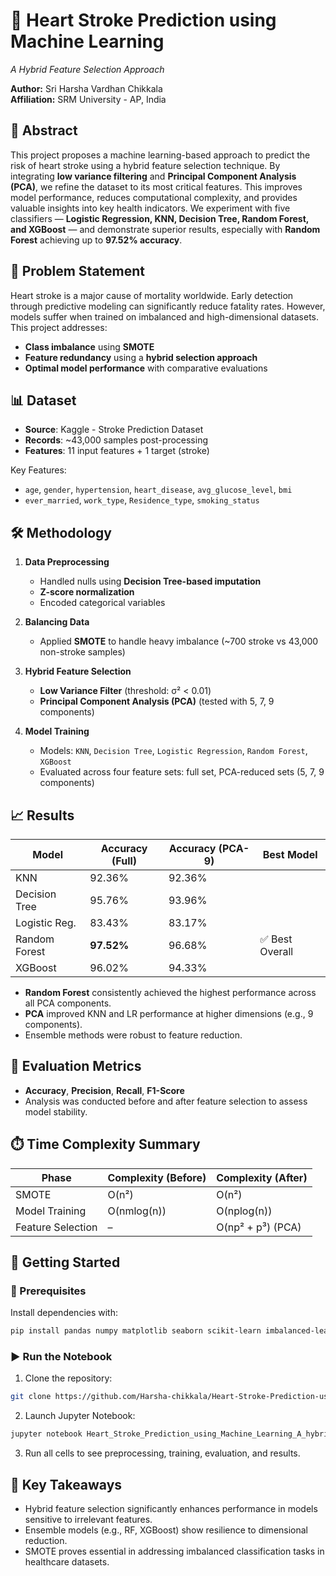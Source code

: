# 💓 Heart Stroke Prediction using Machine Learning
*A Hybrid Feature Selection Approach*

**Author:** Sri Harsha Vardhan Chikkala  
**Affiliation:** SRM University - AP, India

## 📘 Abstract
This project proposes a machine learning-based approach to predict the risk of heart stroke using a hybrid feature selection technique. By integrating **low variance filtering** and **Principal Component Analysis (PCA)**, we refine the dataset to its most critical features. This improves model performance, reduces computational complexity, and provides valuable insights into key health indicators. We experiment with five classifiers — **Logistic Regression, KNN, Decision Tree, Random Forest, and XGBoost** — and demonstrate superior results, especially with **Random Forest** achieving up to **97.52% accuracy**.

## 🧠 Problem Statement
Heart stroke is a major cause of mortality worldwide. Early detection through predictive modeling can significantly reduce fatality rates. However, models suffer when trained on imbalanced and high-dimensional datasets. This project addresses:
* **Class imbalance** using **SMOTE**
* **Feature redundancy** using a **hybrid selection approach**
* **Optimal model performance** with comparative evaluations

## 📊 Dataset
* **Source**: Kaggle - Stroke Prediction Dataset
* **Records**: ~43,000 samples post-processing
* **Features**: 11 input features + 1 target (stroke)

Key Features:
* `age`, `gender`, `hypertension`, `heart_disease`, `avg_glucose_level`, `bmi`
* `ever_married`, `work_type`, `Residence_type`, `smoking_status`

## 🛠️ Methodology
1. **Data Preprocessing**
   * Handled nulls using **Decision Tree-based imputation**
   * **Z-score normalization**
   * Encoded categorical variables

2. **Balancing Data**
   * Applied **SMOTE** to handle heavy imbalance (~700 stroke vs 43,000 non-stroke samples)

3. **Hybrid Feature Selection**
   * **Low Variance Filter** (threshold: σ² < 0.01)
   * **Principal Component Analysis (PCA)** (tested with 5, 7, 9 components)

4. **Model Training**
   * Models: `KNN`, `Decision Tree`, `Logistic Regression`, `Random Forest`, `XGBoost`
   * Evaluated across four feature sets: full set, PCA-reduced sets (5, 7, 9 components)

## 📈 Results

| Model | Accuracy (Full) | Accuracy (PCA-9) | Best Model |
|-------|----------------|-----------------|------------|
| KNN | 92.36% | 92.36% | |
| Decision Tree | 95.76% | 93.96% | |
| Logistic Reg. | 83.43% | 83.17% | |
| Random Forest | **97.52%** | 96.68% | ✅ Best Overall |
| XGBoost | 96.02% | 94.33% | |

* **Random Forest** consistently achieved the highest performance across all PCA components.
* **PCA** improved KNN and LR performance at higher dimensions (e.g., 9 components).
* Ensemble methods were robust to feature reduction.

## 🧪 Evaluation Metrics
* **Accuracy**, **Precision**, **Recall**, **F1-Score**
* Analysis was conducted before and after feature selection to assess model stability.

## ⏱️ Time Complexity Summary

| Phase | Complexity (Before) | Complexity (After) |
|-------|-------------------|-------------------|
| SMOTE | O(n²) | O(n²) |
| Model Training | O(nmlog(n)) | O(nplog(n)) |
| Feature Selection | – | O(np² + p³) (PCA) |

## 🚀 Getting Started

### 🔧 Prerequisites
Install dependencies with:

```bash
pip install pandas numpy matplotlib seaborn scikit-learn imbalanced-learn
```

### ▶️ Run the Notebook
1. Clone the repository:

```bash
git clone https://github.com/Harsha-chikkala/Heart-Stroke-Prediction-using-Machine-Learning-A-hybrid-feature-selection-approach.git
```

2. Launch Jupyter Notebook:

```bash
jupyter notebook Heart_Stroke_Prediction_using_Machine_Learning_A_hybrid_feature_selection_Approach.ipynb
```

3. Run all cells to see preprocessing, training, evaluation, and results.

## 📌 Key Takeaways
* Hybrid feature selection significantly enhances performance in models sensitive to irrelevant features.
* Ensemble models (e.g., RF, XGBoost) show resilience to dimensional reduction.
* SMOTE proves essential in addressing imbalanced classification tasks in healthcare datasets.

